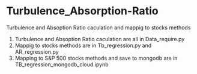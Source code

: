 # Turbulence_Absorption-Ratio
Turbulence and Absoption Ratio caculation and mappig to stocks methods
1. Turbulence and Absoption Ratio caculation are all in Data_require.py
2. Mappig to stocks methods are in Tb_regression.py and AR_regression.py
3. Mapping to S&P 500 stocks methods and save to mongodb are in TB_regression_mongodb_cloud.ipynb
